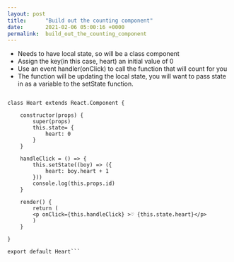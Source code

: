 ```yaml
---
layout: post
title:      "Build out the counting component"
date:       2021-02-06 05:00:16 +0000
permalink:  build_out_the_counting_component
---
```



* Needs to have local state, so will be a class component
* Assign the key(in this case, heart) an initial value of 0
* Use an event handler(onClick) to call the function that will count for you
* The function will be updating the local state, you will want to pass state in as a variable to the setState function.

```import React from 'react';

class Heart extends React.Component {

    constructor(props) {
        super(props)
        this.state= {
            heart: 0
        }
    }

    handleClick = () => {
        this.setState((boy) => ({
            heart: boy.heart + 1
        }))
        console.log(this.props.id)
    }

    render() {
        return (
        <p onClick={this.handleClick} >♡ {this.state.heart}</p>
        )
    }

}

export default Heart```
